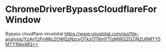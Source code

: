 # ChromeDriverBypassCloudflareForWindow
Bypass cloudflare
virustotal https://www.virustotal.com/gui/file-analysis/YzAyYzFmMjc2OWQzNzcyOTkzOTNmYTIzMWI2ZGZjN2U6MTY5MTY1NjIxMQ==
